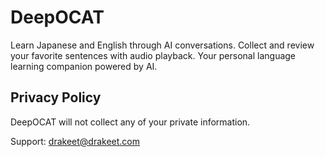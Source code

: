 # DeepOCAT

Learn Japanese and English through AI conversations. Collect and review your favorite sentences with audio playback. Your personal language learning companion powered by AI.

## Privacy Policy

DeepOCAT will not collect any of your private information.



Support: drakeet@drakeet.com
